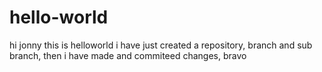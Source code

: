 # hello-world
hi jonny this is helloworld i have just created a repository, branch and sub branch, then i have made and commiteed changes, bravo

